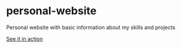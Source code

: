personal-website
================

Personal website with basic information about my skills and projects

[See it in action](www.rodrigobezerra.com)
